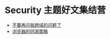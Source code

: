 # Security 主题好文集结营

+ [不要再问我跨域的问题了](https://segmentfault.com/a/1190000015597029)
+ [浏览器的同源策略](https://developer.mozilla.org/zh-CN/docs/Web/Security/Same-origin_policy)